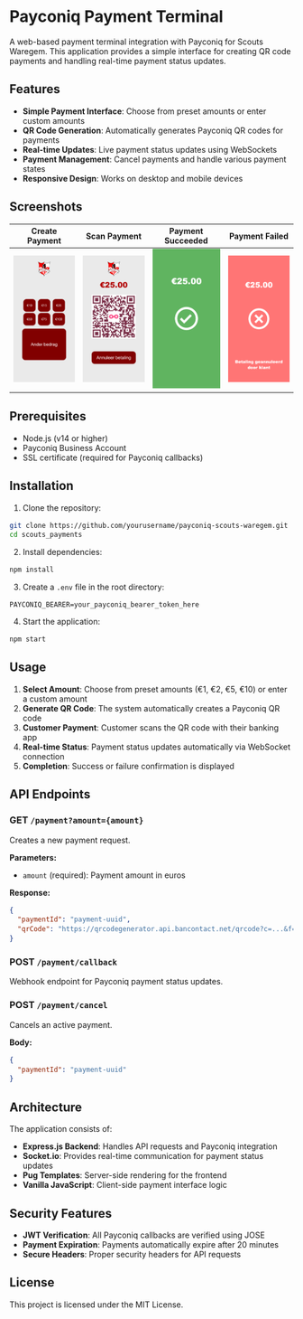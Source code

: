 # Payconiq Payment Terminal

A web-based payment terminal integration with Payconiq for Scouts Waregem. This application provides a simple interface for creating QR code payments and handling real-time payment status updates.

## Features

- **Simple Payment Interface**: Choose from preset amounts or enter custom amounts
- **QR Code Generation**: Automatically generates Payconiq QR codes for payments
- **Real-time Updates**: Live payment status updates using WebSockets
- **Payment Management**: Cancel payments and handle various payment states
- **Responsive Design**: Works on desktop and mobile devices

## Screenshots

| Create Payment | Scan Payment | Payment Succeeded | Payment Failed |
|----------------|--------------|-------------------|----------------|
| <img src=".github/images/create-payment.png" width="200" alt="Create Payment"> | <img src=".github/images/scan-payment.png" width="200" alt="Scan Payment"> | <img src=".github/images/payment-succeeded.png" width="200" alt="Payment Succeeded"> | <img src=".github/images/payment-failed.png" width="200" alt="Payment Failed"> |

## Prerequisites

- Node.js (v14 or higher)
- Payconiq Business Account
- SSL certificate (required for Payconiq callbacks)

## Installation

1. Clone the repository:
```bash
git clone https://github.com/yourusername/payconiq-scouts-waregem.git
cd scouts_payments
```

2. Install dependencies:
```bash
npm install
```

3. Create a `.env` file in the root directory:
```env
PAYCONIQ_BEARER=your_payconiq_bearer_token_here
```

4. Start the application:
```bash
npm start
```

## Usage

1. **Select Amount**: Choose from preset amounts (€1, €2, €5, €10) or enter a custom amount
2. **Generate QR Code**: The system automatically creates a Payconiq QR code
3. **Customer Payment**: Customer scans the QR code with their banking app
4. **Real-time Status**: Payment status updates automatically via WebSocket connection
5. **Completion**: Success or failure confirmation is displayed

## API Endpoints

### GET `/payment?amount={amount}`
Creates a new payment request.

**Parameters:**
- `amount` (required): Payment amount in euros

**Response:**
```json
{
  "paymentId": "payment-uuid",
  "qrCode": "https://qrcodegenerator.api.bancontact.net/qrcode?c=...&f=svg"
}
```

### POST `/payment/callback`
Webhook endpoint for Payconiq payment status updates.

### POST `/payment/cancel`
Cancels an active payment.

**Body:**
```json
{
  "paymentId": "payment-uuid"
}
```

## Architecture

The application consists of:

- **Express.js Backend**: Handles API requests and Payconiq integration
- **Socket.io**: Provides real-time communication for payment status updates
- **Pug Templates**: Server-side rendering for the frontend
- **Vanilla JavaScript**: Client-side payment interface logic

## Security Features

- **JWT Verification**: All Payconiq callbacks are verified using JOSE
- **Payment Expiration**: Payments automatically expire after 20 minutes
- **Secure Headers**: Proper security headers for API requests



## License

This project is licensed under the MIT License.
